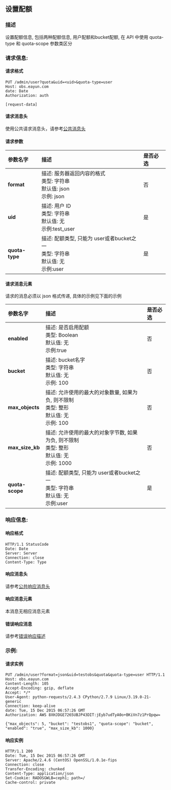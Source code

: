 ## 设置配额
### 描述
设置配额信息, 包括两种配额信息, 用户配额和bucket配额, 在 API 中使用 quota-type 和 quota-scope 参数类区分

### 请求信息:
#### 请求格式
```
PUT /admin/user?quota&uid=<uid>&quota-type=user
Host: obs.eayun.com
date: Date
Authorization: auth

[request-data]
```

#### 请求消息头
使用公共请求消息头，请参考[公共消息头](../header.md)

#### 请求参数
| 参数名字 | 描述 | 是否必选 |
| :-- | :-- | :-- |
| **format** | 描述: 服务器返回内容的格式 <br>类型: 字符串<br>默认值: json<br>示例: json| 否 |
| **uid** | 描述: 用户 ID<br>类型: 字符串 <br>默认值: 无 <br>示例:test_user | 是 |
| **quota-type** | 描述: 配额类型, 只能为 user或者bucket之一 <br>类型: 字符串 <br>默认值: 无 <br>示例:user | 是 |

#### 请求消息元素
请求的消息必须以 json 格式传递, 具体的示例见下面的示例

| 参数名字 | 描述 | 是否必选 |
| :-- | :-- | :-- |
| **enabled** | 描述: 是否启用配额 <br>类型: Boolean <br>默认值: 无 <br>示例:true | 否 |
| **bucket** | 描述: bucket名字 <br>类型: 字符串<br>默认值: 无<br>示例: 100| 否 |
| **max_objects** | 描述: 允许使用的最大的对象数量, 如果为负, 则不限制 <br>类型: 整形<br>默认值: 无<br>示例: 100| 否 |
| **max_size_kb** | 描述: 允许使用的最大的对象字节数, 如果为负, 则不限制 <br>类型: 整形<br>默认值: 无<br>示例: 1000| 否 |
| **quota-scope** | 描述: 配额类型, 只能为 user或者bucket之一 <br>类型: 字符串 <br>默认值: 无 <br>示例:user | 是 |

### 响应信息:
#### 响应格式
```
HTTP/1.1 StatusCode
Date: Date
Server: Server
Connection: close
Content-Type: Type

```

#### 响应消息头
请参考[公共响应消息头](../header.md)

#### 响应消息元素
本消息无相应消息元素

#### 错误响应消息
请参考[错误响应描述](../error.md)
### 示例:
#### 请求实例
```
PUT /admin/user?format=json&uid=testobs&quota&quota-type=user HTTP/1.1
Host: obs.eayun.com
Content-Length: 105
Accept-Encoding: gzip, deflate
Accept: */*
User-Agent: python-requests/2.4.3 CPython/2.7.9 Linux/3.19.0-21-generic
Connection: keep-alive
date: Tue, 15 Dec 2015 06:57:26 GMT
Authorization: AWS 8XHJDGE7265UBJP43DIT:jEyb7udTyA0o+BKiVn7z1PrQpqw=

{"max_objects": 5, "bucket": "testobs1", "quota-scope": "bucket", "enabled": "true", "max_size_kb": 1000}
```
#### 响应实例
```
HTTP/1.1 200 
Date: Tue, 15 Dec 2015 06:57:26 GMT
Server: Apache/2.4.6 (CentOS) OpenSSL/1.0.1e-fips
Connection: close
Transfer-Encoding: chunked
Content-Type: application/json
Set-Cookie: RADOSGWLB=ceph1; path=/
Cache-control: private

```
